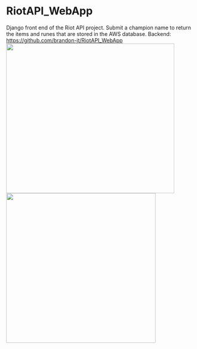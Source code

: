 # RiotAPI_WebApp
Django front end of the Riot API project. Submit a champion name to return the items and runes that are stored in the AWS database.
Backend: https://github.com/brandon-jt/RiotAPI_WebApp <br>
<img src="https://user-images.githubusercontent.com/73452238/132425025-fbc4c9ce-818f-4791-a271-8d2e39f95169.png" height=400 width=450)/> <img src="https://user-images.githubusercontent.com/73452238/132425041-0983fe85-676f-4790-be25-9645ca63adb5.png" height=400 witdh=400/>


